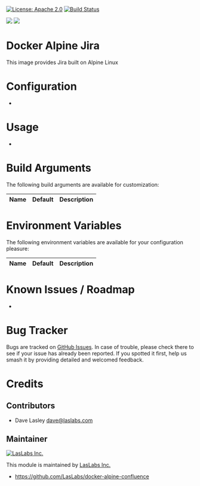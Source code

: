 [![License: Apache 2.0](https://img.shields.io/badge/license-Apache--2.0-blue.svg)](https://www.apache.org/licenses/LICENSE-2.0.html)
[![Build Status](https://travis-ci.org/LasLabs/docker-alpine-confluence.svg?branch=master)](https://travis-ci.org/LasLabs/docker-alpine-confluence)

[![](https://images.microbadger.com/badges/image/laslabs/alpine-jira.svg)](https://microbadger.com/images/laslabs/alpine-jira "Get your own image badge on microbadger.com")
[![](https://images.microbadger.com/badges/version/laslabs/alpine-jira.svg)](https://microbadger.com/images/laslabs/alpine-jira "Get your own version badge on microbadger.com")

Docker Alpine Jira
==================

This image provides Jira built on Alpine Linux

Configuration
=============

*

Usage
=====

* 

Build Arguments
===============

The following build arguments are available for customization:


| Name | Default | Description |
|------|---------|-------------|


Environment Variables
=====================

The following environment variables are available for your configuration
pleasure:

| Name | Default | Description |
|------|---------|-------------|


Known Issues / Roadmap
======================

*

Bug Tracker
===========

Bugs are tracked on [GitHub Issues](https://github.com/LasLabs/docker-alpine-confluence/issues).
In case of trouble, please check there to see if your issue has already been reported.
If you spotted it first, help us smash it by providing detailed and welcomed feedback.

Credits
=======

Contributors
------------

* Dave Lasley <dave@laslabs.com>

Maintainer
----------

[![LasLabs Inc.](https://laslabs.com/logo.png)](https://laslabs.com)

This module is maintained by [LasLabs Inc.](https://laslabs.com)

* https://github.com/LasLabs/docker-alpine-confluence
